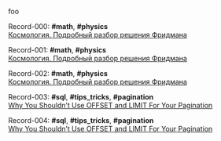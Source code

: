 foo


Record-000: **#math**, **#physics**  
[Космология. Подробный разбор решения Фридмана](https://habr.com/ru/post/507098/)

Record-001: **#math**, **#physics**  
[Космология. Подробный разбор решения Фридмана](https://habr.com/ru/post/507098/)

Record-002: **#math**, **#physics**  
[Космология. Подробный разбор решения Фридмана](https://habr.com/ru/post/507098/)

Record-003: **#sql**, **#tips_tricks**, **#pagination**  
[Why You Shouldn’t Use OFFSET and LIMIT For Your Pagination](https://medium.com/swlh/why-you-shouldnt-use-offset-and-limit-for-your-pagination-4440e421ba87)

Record-004: **#sql**, **#tips_tricks**, **#pagination**  
[Why You Shouldn’t Use OFFSET and LIMIT For Your Pagination](https://medium.com/swlh/why-you-shouldnt-use-offset-and-limit-for-your-pagination-4440e421ba87)